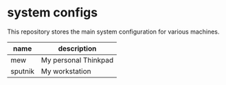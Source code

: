 # system configs

This repository stores the main system configuration for various machines.

| name | description |
| ---- | ----------- |
| mew  | My personal Thinkpad |
| sputnik | My workstation |
